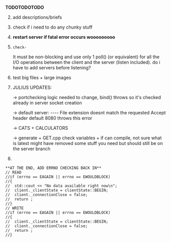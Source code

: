

**TODOTODOTODO**


2) 
	add descriptions/briefs

7) 
	check if i need to do any chunky stuff

9) 
	**restart server if fatal error occurs wooooooooo**

12) 	check-
	It must be non-blocking and use only 1 poll() (or equivalent) for all the I/O
	operations between the client and the server (listen included).
		do i have to add servers before listening?

13) 
	test big files + large images


10) JULIUS UPDATES: 

	-> portchecking logic needed to change, bind() throws so it's checked already
		in server socket creation

	-> default server:
	---- File extension doesnt match the requested Accept header
	default 8080 throws this error

	-> CATS + CALCULATORS

	-> generate + GET.cpp check variables + if can compile, not sure what is latest
		might have removed some stuff you need but should still be on the server branch



100) 
	**AT THE END, ADD ERRNO CHECKING BACK IN**
	// READ
	//if (errno == EAGAIN || errno == EWOULDBLOCK)
	//{
	//	std::cout << "No data available right now\n";
	//	client._clientState = clientState::BEGIN;
	//	client._connectionClose = false;
	//	return ;
	//}
	// WRITE
	//if (errno == EAGAIN || errno == EWOULDBLOCK)
	//{		
	//	client._clientState = clientState::BEGIN;
	//	client._connectionClose = false;
	//	return ;
	//}


